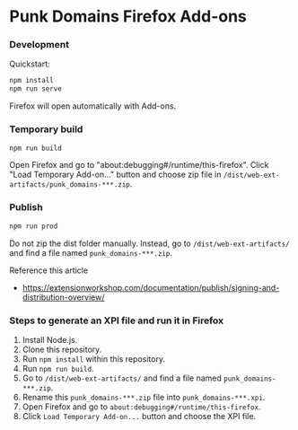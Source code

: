 # Punk Domains Firefox Add-ons

### Development

Quickstart:

```bash
npm install
npm run serve
```

Firefox will open automatically with Add-ons.

### Temporary build

```bash
npm run build
```

Open Firefox and go to "about:debugging#/runtime/this-firefox".
Click "Load Temporary Add-on..." button and choose zip file in `/dist/web-ext-artifacts/punk_domains-***.zip`.

### Publish

```bash
npm run prod
```

Do not zip the dist folder manually. Instead, go to `/dist/web-ext-artifacts/` and find a file named `punk_domains-***.zip`.

Reference this article
 - https://extensionworkshop.com/documentation/publish/signing-and-distribution-overview/

### Steps to generate an XPI file and run it in Firefox

1. Install Node.js.
2. Clone this repository.
3. Run `npm install` within this repository.
4. Run `npm run build`.
5. Go to `/dist/web-ext-artifacts/` and find a file named `punk_domains-***.zip`.
6. Rename this `punk_domains-***.zip` file into `punk_domains-***.xpi`.
7. Open Firefox and go to `about:debugging#/runtime/this-firefox`.
8. Click `Load Temporary Add-on...` button and choose the XPI file.
